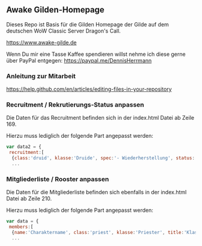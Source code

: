## Awake Gilden-Homepage

Dieses Repo ist Basis für die Gilden Homepage der Gilde <Awake> auf dem deutschen WoW Classic Server Dragon's Call.

https://www.awake-gilde.de



Wenn Du mir eine Tasse Kaffee spendieren willst nehme ich diese gerne über PayPal entgegen: https://paypal.me/DennisHerrmann



### Anleitung zur Mitarbeit

https://help.github.com/en/articles/editing-files-in-your-repository



### Recruitment / Rekrutierungs-Status anpassen

Die Daten für das Recruitment befinden sich in der index.html Datei ab Zeile 169.

Hierzu muss lediglich der folgende Part angepasst werden:

```javascript
var data2 = {
 recruitment:[
  {class:'druid', klasse:'Druide', spec:'- Wiederherstellung', status:'Mittel'},
  ...
````


### Mitgliederliste / Rooster anpassen

Die Daten für die Mitgliederliste befinden sich ebenfalls in der index.html Datei ab Zeile 210.

Hierzu muss lediglich der folgende Part angepasst werden:

```javascript
var data = {
 members:[
  {name:'Charaktername', class:'priest', klasse:'Priester', title:'Klassenleitung', council:'Gildenrat'},
  ...
```
